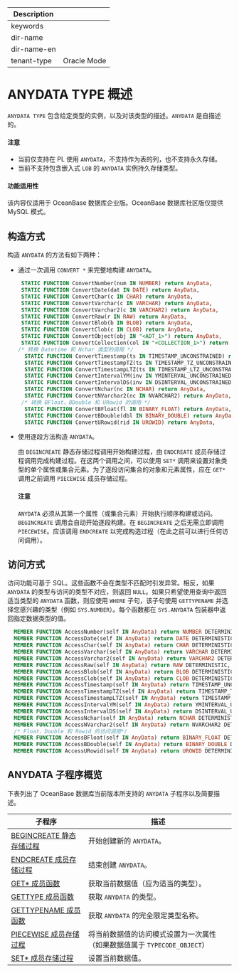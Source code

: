 | Description   |                 |
|---------------|-----------------|
| keywords      |                 |
| dir-name      |                 |
| dir-name-en   |                 |
| tenant-type   | Oracle Mode     |

# ANYDATA TYPE 概述

`ANYDATA TYPE` 包含给定类型的实例，以及对该类型的描述。`ANYDATA` 是自描述的。
  <main id="notice" type='notice'>
    <h4>注意</h4>
    <ul>
    <li>当前仅支持在 PL 使用 <code>ANYDATA</code>，不支持作为表的列，也不支持永久存储。</li>
    <li>当前不支持包含嵌入式 <code>LOB</code> 的 <code>ANYDATA</code> 实例持久存储类型。</li>
    </ul>
  </main>

<main id="notice" >
  <h4>功能适用性</h4>
  <p>该内容仅适用于 OceanBase 数据库企业版。OceanBase 数据库社区版仅提供 MySQL 模式。</p>
</main>


## 构造方式

构造 `ANYDATA` 的方法有如下两种：

* 通过一次调用 `CONVERT *` 来完整地构建 `ANYDATA`。

  ```sql
   STATIC FUNCTION ConvertNumber(num IN NUMBER) return AnyData,
   STATIC FUNCTION ConvertDate(dat IN DATE) return AnyData,
   STATIC FUNCTION ConvertChar(c IN CHAR) return AnyData,
   STATIC FUNCTION ConvertVarchar(c IN VARCHAR) return AnyData,
   STATIC FUNCTION ConvertVarchar2(c IN VARCHAR2) return AnyData,
   STATIC FUNCTION ConvertRaw(r IN RAW) return AnyData,
   STATIC FUNCTION ConvertBlob(b IN BLOB) return AnyData,
   STATIC FUNCTION ConvertClob(c IN CLOB) return AnyData,
   STATIC FUNCTION ConvertObject(obj IN "<ADT_1>") return AnyData,
   STATIC FUNCTION ConvertCollection(col IN "<COLLECTION_1>") return AnyData,
  /* 转换 Datetime 和 Nchar 类型的调用 */
    STATIC FUNCTION ConvertTimestamp(ts IN TIMESTAMP_UNCONSTRAINED) return AnyData,
    STATIC FUNCTION ConvertTimestampTZ(ts IN TIMESTAMP_TZ_UNCONSTRAINED) return AnyData,
    STATIC FUNCTION ConvertTimestampLTZ(ts IN TIMESTAMP_LTZ_UNCONSTRAINED) return AnyData,
    STATIC FUNCTION ConvertIntervalYM(inv IN YMINTERVAL_UNCONSTRAINED) return AnyData,
    STATIC FUNCTION ConvertIntervalDS(inv IN DSINTERVAL_UNCONSTRAINED) return AnyData,
    STATIC FUNCTION ConvertNchar(nc IN NCHAR) return AnyData,
    STATIC FUNCTION ConvertNVarchar2(nc IN NVARCHAR2) return AnyData,
   /* 转换 BFloat、BDouble 和 URowid 的调用 */
    STATIC FUNCTION ConvertBFloat(fl IN BINARY_FLOAT) return AnyData,
    STATIC FUNCTION ConvertBDouble(dbl IN BINARY_DOUBLE) return AnyData,
    STATIC FUNCTION ConvertURowid(rid IN UROWID) return AnyData,
  ```

  


* 使用逐段方法构造 `ANYDATA`。 

  由 `BEGINCREATE` 静态存储过程调用开始构建过程，由 `ENDCREATE` 成员存储过程调用完成构建过程。在这两个调用之间，可以使用 `SET*` 调用来设置对象类型的单个属性或集合元素。为了逐段访问集合的对象和元素属性，应在 `GET*` 调用之前调用 `PIECEWISE` 成员存储过程。
  <main id="notice" type='notice'>
    <h4>注意</h4>
    <p><code>ANYDATA</code> 必须从其第一个属性（或集合元素）开始执行顺序构建或访问。<code>BEGINCREATE</code> 调用会自动开始逐段构建。在 <code>BEGINCREATE</code> 之后无需立即调用 <code>PIECEWISE</code>。应该调用 <code>ENDCREATE</code> 以完成构造过程（在此之前可以进行任何访问调用）。</p>
  </main>
  




## 访问方式

访问功能可基于 SQL。这些函数不会在类型不匹配时引发异常。相反，如果 `ANYDATA` 的类型与访问的类型不对应，则返回 `NULL`。如果只希望使用查询中返回适当类型的 `ANYDATA` 函数，则应使用 `WHERE` 子句，该子句使用 `GETTYPENAME` 并选择您感兴趣的类型（例如 `SYS.NUMBER`）。每个函数都在 `SYS.ANYDATA` 包装器中返回指定数据类型的值。

```sql
  MEMBER FUNCTION AccessNumber(self IN AnyData) return NUMBER DETERMINISTIC,
  MEMBER FUNCTION AccessDate(self IN AnyData) return DATE DETERMINISTIC,
  MEMBER FUNCTION AccessChar(self IN AnyData) return CHAR DETERMINISTIC,
  MEMBER FUNCTION AccessVarchar(self IN AnyData) return VARCHAR DETERMINISTIC,
  MEMBER FUNCTION AccessVarchar2(self IN AnyData) return VARCHAR2 DETERMINISTIC,
  MEMBER FUNCTION AccessRaw(self IN AnyData) return RAW DETERMINISTIC,
  MEMBER FUNCTION AccessBlob(self IN AnyData) return BLOB DETERMINISTIC,
  MEMBER FUNCTION AccessClob(self IN AnyData) return CLOB DETERMINISTIC,
  MEMBER FUNCTION AccessTimestamp(self IN AnyData) return TIMESTAMP_UNCONSTRAINED DETERMINISTIC,
  MEMBER FUNCTION AccessTimestampTZ(self IN AnyData) return TIMESTAMP_TZ_UNCONSTRAINED DETERMINISTIC,
  MEMBER FUNCTION AccessTimestampLTZ(self IN AnyData) return TIMESTAMP_LTZ_UNCONSTRAINED DETERMINISTIC,
  MEMBER FUNCTION AccessIntervalYM(self IN AnyData) return YMINTERVAL_UNCONSTRAINED DETERMINISTIC,
  MEMBER FUNCTION AccessIntervalDS(self IN AnyData) return DSINTERVAL_UNCONSTRAINED DETERMINISTIC,
  MEMBER FUNCTION AccessNchar(self IN AnyData) return NCHAR DETERMINISTIC,
  MEMBER FUNCTION AccessNVarchar2(self IN AnyData) return NVARCHAR2 DETERMINISTIC,
  /* Float、Double 和 Rowid 的访问调用*/
  MEMBER FUNCTION AccessBFloat(self IN AnyData) return BINARY_FLOAT DETERMINISTIC,
  MEMBER FUNCTION AccessBDouble(self IN AnyData) return BINARY_DOUBLE DETERMINISTIC,
  MEMBER FUNCTION AccessURowid(self IN AnyData) return UROWID DETERMINISTIC;
```



## ANYDATA 子程序概览

下表列出了 OceanBase 数据库当前版本所支持的 `ANYDATA` 子程序以及简要描述。


|                           子程序              |                      描述                       |
|-----------------------------------------------|-----------------------------------------------|
| [BEGINCREATE 静态存储过程](../27800.anydata-type-oracle/200.begincreate-static-stored-procedure-oracle.md) | 开始创建新的 `ANYDATA`。  |
| [ENDCREATE 成员存储过程](../27800.anydata-type-oracle/300.endcreate-stored-procedure-oracle.md)   | 结束创建 `ANYDATA`。|
| [GET\* 成员函数](../27800.anydata-type-oracle/400.get-member-stored-procedure-oracle.md)         | 获取当前数据值（应为适当的类型）。  |
| [GETTYPE 成员函数](../27800.anydata-type-oracle/500.gettype-member-function-oracle.md)       | 获取 `ANYDATA` 的类型。  |
| [GETTYPENAME 成员函数](../27800.anydata-type-oracle/600.get-oracle.md)   | 获取 `ANYDATA` 的完全限定类型名称。                       |
| [PIECEWISE 成员存储过程](../27800.anydata-type-oracle/700.gettypename-member-function-oracle.md)   | 将当前数据值的访问模式设置为一次属性（如果数据值属于 `TYPECODE_OBJECT`） |
| [SET\* 成员存储过程](../27800.anydata-type-oracle/800.set-member-stored-procedure-oracle.md)       | 设置当前数据值。  |


